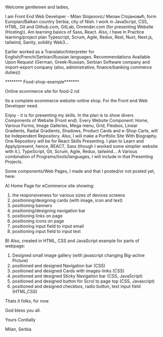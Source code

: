 


Welcome gentlemen and ladies,

I am Front End Web Developer - Milan Stojanovic/ Милан Стојановић, form Europian/Balkan country Serbia, city of Nish. I work in JavaScript, CSS, HTML, Git and Github.com, GitLab, Onrender.com (for presenting Website (Hosting)). Am learning basics of Sass, React. Also, I have in Practice learning/project plan Typescript, Scrum, Agile, Redux, Rest, Nuxt, Next.js, tailwind, Sanity, solidity Web3...

Earlier worked as a Translator/Interpreter for English/French/Serbian/Russian languages. Recommendations Available Upon Request (German, Greek-Russian, Serbian Software company and import-export company (also, administrative, finance/banking commerce duties))

******** Food-shop-example*******

Online ecommerce site for food-2.nd

Its a complete ecommerce website-online shop. For the Front end Web Developer need.

Enjoy - it is for presenting my skills. In the plan is to show divers Components of Website (Front end). Every Website Component: Home, Various Forms, Image Galleries, Mega menu, Grid, Flexbox, Linear Gradients, Radial Gradients, Shadows, Product Cards and e-Shop Carts, will be Independent Repository. Also, I will make a Portfolio Site With Biography. One Repository will be for React Skills Presenting. I plan to Learn and Apply/present, hence, REACT, Sass (though I worked some simplier website with it.). TypeScript, Git, Scrum, Agile, Redux, tailwind... A Various combination of Programs/tools/languages, I will include in that Presenting Projects.




Some components/Web Pages, I made and that I posted/or not posted yet, here:

A) Home Page for eCommerce site showing:
 1. the responsiveness for various sizes of devices screens
 2. positioning/designing cards (with image, icon and text)
 3. positioning banners 
 4. positioning/designing navigation bar
 5. positioning links on page
 6. positioning icons on page
 7. positioning input field  to input email
 8. positioning input field to input text
  
B) Also, created in HTML, CSS and JavaScript example for parts of webpage: 
 1. Designed small image gallery (with javascript changing Big-active Picture)
 2. positioned and designed  Navigation bar (CSS)
 3. positioned and designed Cards with images-links (CSS)
 4. positioned and designed Sticky Navigation bar (CSS, JavaScript)
 6. positioned and designed button for Scrol to page top (CSS, Javascript)  
 7. positioned and designed checkbox, radio button, text input field (HTML,CSS)
  

Thats it folks, for now.

God bless you all.



Yours Cordially

Milan, Serbia
 



